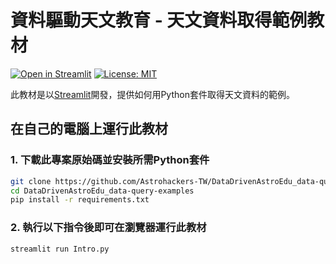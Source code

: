 # 資料驅動天文教育 - 天文資料取得範例教材

[![Open in Streamlit](https://static.streamlit.io/badges/streamlit_badge_black_white.svg)](https://share.streamlit.io/astrohackers-tw/datadrivenastroedu_data-query-examples/main/Intro.py)
[![License: MIT](https://img.shields.io/badge/License-MIT-blue.svg)](https://github.com/Astrohackers-TW/DataDrivenAstroEdu_data-query-examples/blob/main/LICENSE)

此教材是以[Streamlit](https://streamlit.io/)開發，提供如何用Python套件取得天文資料的範例。

## 在自己的電腦上運行此教材
### 1. 下載此專案原始碼並安裝所需Python套件
```bash
git clone https://github.com/Astrohackers-TW/DataDrivenAstroEdu_data-query-examples.git
cd DataDrivenAstroEdu_data-query-examples
pip install -r requirements.txt
```
### 2. 執行以下指令後即可在瀏覽器運行此教材
```shell
streamlit run Intro.py
```